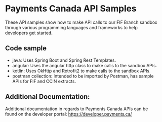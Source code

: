 # Payments Canada API Samples
These API samples show how to make API calls to our FIF Branch sandbox through various programming languages and frameworks to help developers get started.

## Code sample

* java: Uses Spring Boot and Spring Rest Templates.
* angular: Uses the angular http class to make calls to the sandbox APIs.
* kotlin: Uses OkHttp and Retrofit2 to make calls to the sandbox APIs.
* postman collection: Intended to be imported by Postman, has sample APIs for FIF and CCIN extracts.


## Additional Documentation:
Additional documentation in regards to Payments Canada APIs can be found on the developer portal: https://developer.payments.ca/
